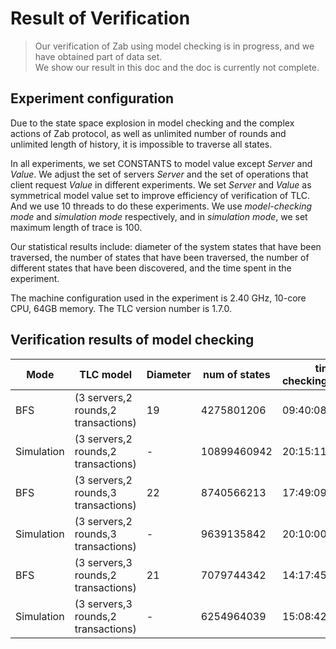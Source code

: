 # Result of Verification
> Our verification of Zab using model checking is in progress, and we have obtained part of data set.  
> We show our result in this doc and the doc is currently not complete. 

## Experiment configuration
Due to the state space explosion in model checking and the complex actions of Zab protocol, as well as unlimited number of rounds and unlimited length of history, it is impossible to traverse all states.

In all experiments, we set CONSTANTS to model value except *Server* and *Value*. We adjust the set of servers *Server* and the set of operations that client request *Value* in different experiments. We set *Server* and *Value* as symmetrical model value set to improve efficiency of verification of TLC. And we use 10 threads to do these experiments. We use *model-checking mode* and *simulation mode* respectively, and in *simulation mode*, we set maximum length of trace is 100.  

Our statistical results include: diameter of the system states that have been traversed, the number of states that have been traversed, the number of different states that have been discovered, and the time spent in the experiment.

The machine configuration used in the experiment is 2.40 GHz, 10-core CPU, 64GB memory. The TLC version number is 1.7.0.

## Verification results of model checking  
 
|  Mode  |     TLC model         |    Diameter   |     num of states  | time of checking(hh:mm:ss)   |
| ----- | ---------------------- | ------------- | ------------------ | ------------------ |
| BFS   | (3 servers,2 rounds,2 transactions)    |     19   |  4275801206 |  09:40:08|
| Simulation | (3 servers,2 rounds,2 transactions)   |   -|  10899460942| 20:15:11  |
| BFS   | (3 servers,2 rounds,3 transactions)   |    22    |  8740566213  | 17:49:09 |
| Simulation | (3 servers,2 rounds,3 transactions)  |  -    | 9639135842  |   20:10:00 |
| BFS    |  (3 servers,3 rounds,2 transactions)    |    21    | 7079744342    |14:17:45 |
| Simulation | (3 servers,3 rounds,2 transactions)    |  -  |  6254964039   | 15:08:42 |